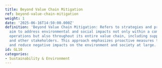 ```yaml
---
title: Beyond Value Chain Mitigation
ref: beyond-value-chain-mitigation
weight: 1
date: '2025-06-16T14:50:00.000Z'
definition: 'Beyond Value Chain Mitigation: Refers to strategies and practices that
  aim to address environmental and social impacts not only within a company''s own
  operations but also throughout its entire value chain, including suppliers, customers,
  and other stakeholders. This approach emphasizes proactive measures to enhance sustainability
  and reduce negative impacts on the environment and society at large.'
id: GL10
categories:
- Sustainability & Environment
---
```


